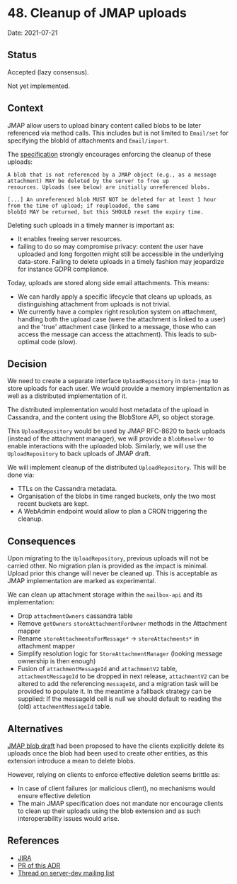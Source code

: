# 48. Cleanup of JMAP uploads

Date: 2021-07-21

## Status

Accepted (lazy consensus).

Not yet implemented.

## Context

JMAP allow users to upload binary content called blobs to be later referenced via method calls. This includes but is not
limited to `Email/set` for specifying the blobId of attachments and `Email/import`.

The [specification](https://jmap.io/spec-core.html#binary-data) strongly encourages enforcing the cleanup of these uploads:

```
A blob that is not referenced by a JMAP object (e.g., as a message attachment) MAY be deleted by the server to free up 
resources. Uploads (see below) are initially unreferenced blobs.

[...] An unreferenced blob MUST NOT be deleted for at least 1 hour from the time of upload; if reuploaded, the same 
blobId MAY be returned, but this SHOULD reset the expiry time.
```

Deleting such uploads in a timely manner is important as:

 - It enables freeing server resources.
 - failing to do so may compromise privacy: content the user have uploaded and long forgotten might still be accessible
 in the underlying data-store. Failing to delete uploads in a timely fashion may jeopardize for instance GDPR compliance.
 
Today, uploads are stored along side email attachments. This means:
 - We can hardly apply a specific lifecycle that cleans up uploads, as distinguishing attachment from uploads is not 
 trivial.
 - We currently have a complex right resolution system on attachment, handling both the upload case (were the attachment
 is linked to a user) and the 'true' attachment case (linked to a message, those who can access the message can access 
 the attachment). This leads to sub-optimal code (slow).

## Decision

We need to create a separate interface `UploadRepository` in `data-jmap` to store uploads for each user. We would provide a memory 
implementation as well as a distributed implementation of it.

The distributed implementation would host metadata of the upload in Cassandra, and the content using the BlobStore API,
so object storage.

This `UploadRepository` would be used by JMAP RFC-8620 to back uploads (instead of the attachment manager), we will 
provide a `BlobResolver` to enable interactions with the uploaded blob. Similarly, we will use the `UploadRepository` to
back uploads of JMAP draft.

We will implement cleanup of the distributed `UploadRepository`. This will be done via:
 - TTLs on the Cassandra metadata.
 - Organisation of the blobs in time ranged buckets, only the two most recent buckets are kept.
 - A WebAdmin endpoint would allow to plan a CRON triggering the cleanup.

## Consequences

Upon migrating to the `UploadRepository`, previous uploads will not be carried other. No migration plan is provided as 
the impact is minimal. Upload prior this change will never be cleaned up. This is acceptable as JMAP implementation are 
marked as experimental.

We can clean up attachment storage within the `mailbox-api` and its implementation:
 - Drop `attachmentOwners` cassandra table
 - Remove `getOwners` `storeAttachmentForOwner` methods in the Attachment mapper
 - Rename `storeAttachmentsForMessage*` -> `storeAttachments*` in attachment mapper
 - Simplify resolution logic for `StoreAttachmentManager` (looking message ownership is then enough)
 - Fusion of `attachmentMessageId` and `attachmentV2` table, `attachmentMessageId` to be dropped in next release, 
 `attachmentV2` can be altered to add the referencing `messageId`, and a migration task will be provided to populate it.
 In the meantime a fallback strategy can be supplied: If the messageId cell is null we should default to reading the 
 (old) `attachmentMessageId` table.
 
## Alternatives

[JMAP blob draft](https://datatracker.ietf.org/doc/draft-ietf-jmap-blob/) had been proposed to have the clients explicitly
delete its uploads once the blob had been used to create other entities, as this extension introduce a mean to delete 
blobs.

However, relying on clients to enforce effective deletion seems brittle as:
 - In case of client failures (or malicious client), no mechanisms would ensure effective deletion
 - The main JMAP specification does not mandate nor encourage clients to clean up their uploads using the blob extension
 and as such interoperability issues would arise.

## References

 - [JIRA](https://issues.apache.org/jira/browse/JAMES-3544)
 - [PR of this ADR](https://github.com/apache/james-project/pull/544)
 - [Thread on server-dev mailing list](https://www.mail-archive.com/server-dev@james.apache.org/msg70591.html)